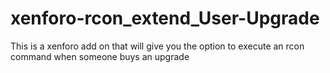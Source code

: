 xenforo-rcon_extend_User-Upgrade
================================

This is a xenforo add on that will give you the option to execute an rcon command when someone buys an upgrade
